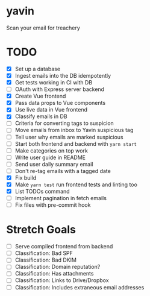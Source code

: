 # yavin

Scan your email for treachery

# TODO

- [x] Set up a database
- [x] Ingest emails into the DB idempotently
- [x] Get tests working in CI with DB
- [ ] OAuth with Express server backend
- [x] Create Vue frontend
- [x] Pass data props to Vue components
- [x] Use live data in Vue frontend
- [x] Classify emails in DB
- [ ] Criteria for converting tags to suspicion
- [ ] Move emails from inbox to Yavin suspicious tag
- [ ] Tell user why emails are marked suspicious
- [ ] Start both frontend and backend with `yarn start`
- [ ] Make categories on top work
- [ ] Write user guide in README
- [ ] Send user daily summary email
- [ ] Don't re-tag emails with a tagged date
- [x] Fix build
- [x] Make `yarn test` run frontend tests and linting too
- [x] List TODOs command
- [ ] Implement pagination in fetch emails
- [ ] Fix files with pre-commit hook

# Stretch Goals

- [ ] Serve compiled frontend from backend
- [ ] Classification: Bad SPF
- [ ] Classification: Bad DKIM
- [ ] Classification: Domain reputation?
- [ ] Classification: Has attachments
- [ ] Classification: Links to Drive/Dropbox
- [ ] Classification: Includes extraneous email addresses
